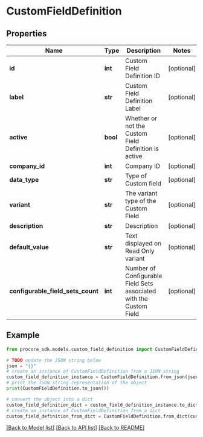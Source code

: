 # CustomFieldDefinition


## Properties

Name | Type | Description | Notes
------------ | ------------- | ------------- | -------------
**id** | **int** | Custom Field Definition ID | [optional] 
**label** | **str** | Custom Field Definition Label | [optional] 
**active** | **bool** | Whether or not the Custom Field Definition is active | [optional] 
**company_id** | **int** | Company ID | [optional] 
**data_type** | **str** | Type of Custom field | [optional] 
**variant** | **str** | The variant type of the Custom Field | [optional] 
**description** | **str** | Description | [optional] 
**default_value** | **str** | Text displayed on Read Only variant | [optional] 
**configurable_field_sets_count** | **int** | Number of Configurable Field Sets associated with the Custom Field | [optional] 

## Example

```python
from procore_sdk.models.custom_field_definition import CustomFieldDefinition

# TODO update the JSON string below
json = "{}"
# create an instance of CustomFieldDefinition from a JSON string
custom_field_definition_instance = CustomFieldDefinition.from_json(json)
# print the JSON string representation of the object
print(CustomFieldDefinition.to_json())

# convert the object into a dict
custom_field_definition_dict = custom_field_definition_instance.to_dict()
# create an instance of CustomFieldDefinition from a dict
custom_field_definition_from_dict = CustomFieldDefinition.from_dict(custom_field_definition_dict)
```
[[Back to Model list]](../README.md#documentation-for-models) [[Back to API list]](../README.md#documentation-for-api-endpoints) [[Back to README]](../README.md)


